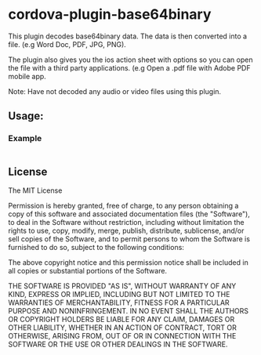 cordova-plugin-base64binary
============

This plugin decodes base64binary data. The data is then converted into a file. (e.g Word Doc, PDF, JPG, PNG).

The plugin also gives you the ios action sheet with options so you can open the file with a third party applications. (e.g Open a .pdf file with Adobe PDF mobile app.

Note: Have not decoded any audio or video files using this plugin.

Usage:
------


### Example

```javascript
```

## License

The MIT License

Permission is hereby granted, free of charge, to any person obtaining a copy of this software and associated documentation files (the "Software"), to deal in the Software without restriction, including without limitation the rights to use, copy, modify, merge, publish, distribute, sublicense, and/or sell copies of the Software, and to permit persons to whom the Software is furnished to do so, subject to the following conditions:

The above copyright notice and this permission notice shall be included in all copies or substantial portions of the Software.

THE SOFTWARE IS PROVIDED "AS IS", WITHOUT WARRANTY OF ANY KIND, EXPRESS OR IMPLIED, INCLUDING BUT NOT LIMITED TO THE WARRANTIES OF MERCHANTABILITY, FITNESS FOR A PARTICULAR PURPOSE AND NONINFRINGEMENT. IN NO EVENT SHALL THE AUTHORS OR COPYRIGHT HOLDERS BE LIABLE FOR ANY CLAIM, DAMAGES OR OTHER LIABILITY, WHETHER IN AN ACTION OF CONTRACT, TORT OR OTHERWISE, ARISING FROM, OUT OF OR IN CONNECTION WITH THE SOFTWARE OR THE USE OR OTHER DEALINGS IN THE SOFTWARE.
